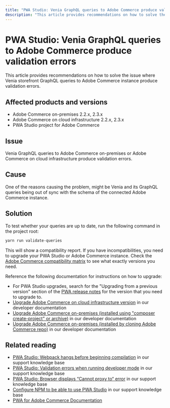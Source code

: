```yaml
---
title: "PWA Studio: Venia GraphQL queries to Adobe Commerce produce validation errors"
description: "This article provides recommendations on how to solve the issue where Venia storefront GraphQL queries to Adobe Commerce instance produce validation errors."
---
```


# PWA Studio: Venia GraphQL queries to Adobe Commerce produce validation errors

This article provides recommendations on how to solve the issue where Venia storefront GraphQL queries to Adobe Commerce instance produce validation errors.

## Affected products and versions

* Adobe Commerce on-premises 2.2.x, 2.3.x
* Adobe Commerce on cloud infrastructure 2.2.x, 2.3.x
* PWA Studio project for Adobe Commerce

## Issue

Venia GraphQL queries to Adobe Commerce on-premises or Adobe Commerce on cloud infrastructure produce validation errors.

## Cause

One of the reasons causing the problem, might be Venia and its GraphQL queries being out of sync with the schema of the connected Adobe Commerce instance.

## Solution

To test whether your queries are up to date, run the following command in the project root:

```bash
yarn run validate-queries
```

This will show a compatibility report. If you have incompatibilities, you need to upgrade your PWA Studio or Adobe Commerce instance. Check the [Adobe Commerce compatibility matrix](https://developer.adobe.com/commerce/pwa-studio/integrations/adobe-commerce/version-compatibility/) to see what exactly versions you need.

Reference the following documentation for instructions on how to upgrade:

* For PWA Studio upgrades, search for the "Upgrading from a previous version" section of the [PWA release notes](https://github.com/magento/pwa-studio/releases/) for the version that you need to upgrade to.
* [Upgrade Adobe Commerce on cloud infrastructure version](https://devdocs.magento.com/cloud/project/project-upgrade.html) in our developer documentation
* [Upgrade Adobe Commerce on-premises (installed using "composer create-project" or archive)](https://devdocs.magento.com/guides/v2.3/comp-mgr/cli/cli-upgrade.html) in our developer documentation
* [Upgrade Adobe Commerce on-premises (installed by cloning Adobe Commerce repo)](https://devdocs.magento.com/guides/v2.3/install-gde/install/cli/dev_update-magento.html) in our developer documentation

## Related reading

* [PWA Studio: Webpack hangs before beginning compilation](https://support.magento.com/hc/en-us/articles/360039475011) in our support knowledge base
* [PWA Studio: Validation errors when running developer mode](https://support.magento.com/hc/en-us/articles/360036928811) in our support knowledge base
* [PWA Studio: Browser displays “Cannot proxy to“ error](https://support.magento.com/hc/en-us/articles/360036581232) in our support knowledge base
* [Configure NPM to be able to use PWA Studio](https://support.magento.com/hc/en-us/articles/360022507012) in our support knowledge base
* [PWA for Adobe Commerce Documentation](https://magento.github.io/pwa-studio/) 

